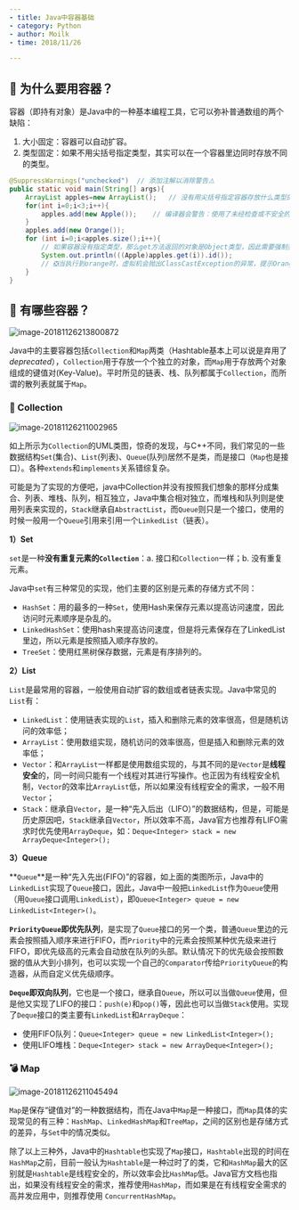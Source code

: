 ```yaml
---
- title: Java中容器基础
- category: Python
- author: Moilk
- time: 2018/11/26

---
```


## 🧐 为什么要用容器？  

容器（即持有对象）是Java中的一种基本编程工具，它可以弥补普通数组的两个缺陷：  

1. 大小固定：容器可以自动扩容。  
2. 类型固定：如果不用尖括号指定类型，其实可以在一个容器里边同时存放不同的类型。  

```java
@SuppressWarnings("unchecked")	// 添加注解以消除警告⚠️
public static void main(String[] args){
	ArrayList apples=new ArrayList();	// 没有用尖括号指定容器存放什么类型的元素
	for(int i=0;i<3;i++){
		apples.add(new Apple());	// 编译器会警告：使用了未经检查或不安全的操作⚠️
	}
	apples.add(new Orange());
	for (int i=0;i<apples.size();i++){
        // 如果容器没有指定类型，那么get方法返回的对象是Object类型，因此需要强制类型转换
		System.out.println(((Apple)apples.get(i)).id());
        // ❎当执行到orange时，虚拟机会抛出ClassCastException的异常，提示Orange不能强制转换为Apple
	}
}

```

## 🤨 有哪些容器？   

![image-20181126213800872]({{site.baseurl}}/assets/images/java/image-20181126213800872-3239481.png)  

Java中的主要容器包括`Collection`和`Map`两类（Hashtable基本上可以说是弃用了*deprecated*），`Collection`用于存放一个个独立的对象，而`Map`用于存放两个对象组成的键值对(Key-Value)。平时所见的链表、栈、队列都属于`Collection`，而所谓的散列表就属于`Map`。  

### 💊 Collection  

![image-20181126211002965]({{site.baseurl}}/assets/images/java/image-20181126211002965-3237803.png)

如上所示为`Collection`的UML类图，惊奇的发现，与C++不同，我们常见的一些数据结构`Set`(集合)、`List`(列表)、`Queue`(队列)居然不是类，而是接口（`Map`也是接口）。各种`extends`和`implements`关系错综复杂。  

可能是为了实现的方便吧，java中Collection并没有按照我们想象的那样分成集合、列表、堆栈、队列，相互独立，Java中集合相对独立，而堆栈和队列则是使用列表来实现的，`Stack`继承自`AbstractList`，而`Queue`则只是一个接口，使用的时候一般用一个`Queue`引用来引用一个`LinkedList`（链表）。  

**1）Set**  

`set`是一种**没有重复元素的`Collection`**：a. 接口和`Collection`一样；b. 没有重复元素。  

Java中`set`有三种常见的实现，他们主要的区别是元素的存储方式不同：  

- `HashSet`：用的最多的一种`Set`，使用Hash来保存元素以提高访问速度，因此访问时元素顺序是杂乱的。  
- `LinkedHashSet`：使用hash来提高访问速度，但是将元素保存在了LinkedList里边，所以元素是按照插入顺序存放的。  
- `TreeSet`：使用红黑树保存数据，元素是有序排列的。  

**2）List**  

`List`是最常用的容器，一般使用自动扩容的数组或者链表实现。Java中常见的`List`有：

- `LinkedList`：使用链表实现的`List`，插入和删除元素的效率很高，但是随机访问的效率低；
- `ArrayList`：使用数组实现，随机访问的效率很高，但是插入和删除元素的效率低；
- `Vector`：和`ArrayList`一样都是使用数组实现的，与其不同的是`Vector`是**线程安全**的，同一时间只能有一个线程对其进行写操作。也正因为有线程安全机制，`Vector`的效率比`ArrayList`低，所以如果没有线程安全的需求，一般不用`Vector`；
- `Stack`：继承自`Vector`，是一种“先入后出（LIFO）”的数据结构，但是，可能是历史原因吧，`Stack`继承自`Vector`，所以效率不高，Java官方也推荐有LIFO需求时优先使用`ArrayDeque`，如：` Deque<Integer> stack = new ArrayDeque<Integer>(); ` 

**3）Queue**  

**`Queue`**是一种“先入先出(FIFO)”的容器，如上面的类图所示，Java中的`LinkedList`实现了`Queue`接口，因此，Java中一般把`LinkedList`作为`Queue`使用（用`Queue`接口调用`LinkedList`），即`Queue<Integer> queue = new LinkedList<Integer>()`。  

**`PriorityQueue`**即**优先队列**，是实现了`Queue`接口的另一个类，普通`Queue`里边的元素会按照插入顺序来进行FIFO，而`Priority`中的元素会按照某种优先级来进行FIFO，即优先级高的元素会自动放在队列的头部。默认情况下的优先级会按照数据的值从大到小排列，也可以实现一个自己的`Comparator`传给`PriorityQueue`的构造器，从而自定义优先级顺序。  

**`Deque`**即**双向队列**，它也是一个接口，继承自`Queue`，所以可以当做`Queue`使用，但是他又实现了LIFO的接口：`push(e)`和`pop()`等，因此也可以当做`Stack`使用。实现了`Deque`接口的类主要有`LinkedList`和`ArrayDeque`：  

- 使用FIFO队列：`Queue<Integer> queue = new LinkedList<Integer>();`  
- 使用LIFO堆栈：`Deque<Integer> stack = new ArrayDeque<Integer>(); ` 

###  💣 Map  

![image-20181126211045494]({{site.baseurl}}/assets/images/java/image-20181126211045494-3237846.png)

`Map`是保存“键值对”的一种数据结构，而在Java中`Map`是一种接口，而`Map`具体的实现常见的有三种：`HashMap`、`LinkedHashMap`和`TreeMap`，之间的区别也是存储方式的差异，与`Set`中的情况类似。  

除了以上三种外，Java中的`Hashtable`也实现了`Map`接口，`Hashtable`出现的时间在`HashMap`之前，目前一般认为`Hashtable`是一种过时了的类，它和`HashMap`最大的区别就是`Hashtable`是线程安全的，所以效率会比`HashMap`低。Java官方文档也指出，如果没有线程安全的需求，推荐使用`HashMap`，而如果是在有线程安全需求的高并发应用中，则推荐使用 `ConcurrentHashMap`。  

